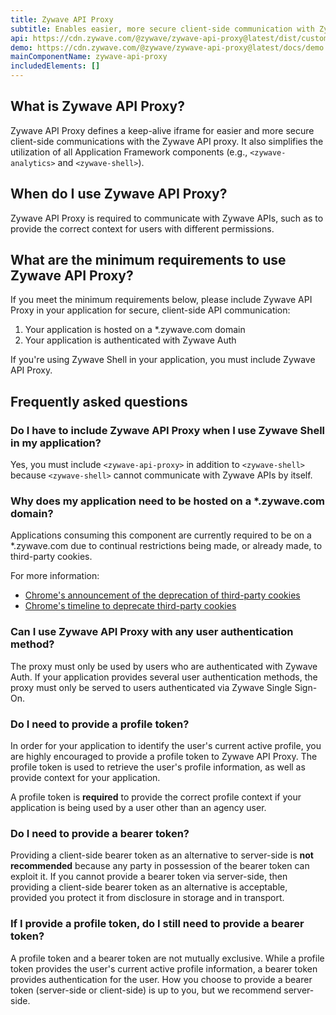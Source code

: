 ```yaml
---
title: Zywave API Proxy
subtitle: Enables easier, more secure client-side communication with Zywave APIs
api: https://cdn.zywave.com/@zywave/zywave-api-proxy@latest/dist/custom-elements.json
demo: https://cdn.zywave.com/@zywave/zywave-api-proxy@latest/docs/demo.html
mainComponentName: zywave-api-proxy
includedElements: []
---
```


## What is Zywave API Proxy?

Zywave API Proxy defines a keep-alive iframe for easier and more secure client-side communications with the Zywave API proxy. It also simplifies the utilization of all Application Framework components (e.g., `<zywave-analytics>` and `<zywave-shell>`).

<docs-spacer></docs-spacer>

## When do I use Zywave API Proxy?

Zywave API Proxy is required to communicate with Zywave APIs, such as to provide the correct context for users with different permissions.

<docs-spacer></docs-spacer>

## What are the minimum requirements to use Zywave API Proxy?

If you meet the minimum requirements below, please include Zywave API Proxy in your application for secure, client-side API communication:

1. Your application is hosted on a *.zywave.com domain
1. Your application is authenticated with Zywave Auth

<docs-note>If you're using Zywave Shell in your application, you must include Zywave API Proxy.</docs-note>

<docs-spacer></docs-spacer>

## Frequently asked questions

### Do I have to include Zywave API Proxy when I use Zywave Shell in my application?

Yes, you must include `<zywave-api-proxy>` in addition to `<zywave-shell>` because `<zywave-shell>` cannot communicate with Zywave APIs by itself.

<docs-spacer size="small"></docs-spacer>

### Why does my application need to be hosted on a *.zywave.com domain?

Applications consuming this component are currently required to be on a *.zywave.com due to continual restrictions being made, or already made, to third-party cookies.

For more information:
* [Chrome's announcement of the deprecation of third-party cookies](https://blog.chromium.org/2020/01/building-more-private-web-path-towards.html)
* [Chrome's timeline to deprecate third-party cookies](https://privacysandbox.com/timeline/)

<docs-spacer size="small"></docs-spacer>

### Can I use Zywave API Proxy with any user authentication method?

The proxy must only be used by users who are authenticated with Zywave Auth. If your application provides several user authentication methods, the proxy must only be served to users authenticated via Zywave Single Sign-On.

<docs-spacer size="small"></docs-spacer>

### Do I need to provide a profile token?

In order for your application to identify the user's current active profile, you are highly encouraged to provide a profile token to Zywave API Proxy. The profile token is used to retrieve the user's profile information, as well as provide context for your application.

A profile token is **required** to provide the correct profile context if your application is being used by a user other than an agency user.

<docs-spacer size="small"></docs-spacer>

### Do I need to provide a bearer token?

Providing a client-side bearer token as an alternative to server-side is **not recommended** because any party in possession of the bearer token can exploit it. If you cannot provide a bearer token via server-side, then providing a client-side bearer token as an alternative is acceptable, provided you protect it from disclosure in storage and in transport.

<docs-spacer size="small"></docs-spacer>

### If I provide a profile token, do I still need to provide a bearer token?

A profile token and a bearer token are not mutually exclusive. While a profile token provides the user's current active profile information, a bearer token provides authentication for the user. How you choose to provide a bearer token (server-side or client-side) is up to you, but we recommend server-side.
